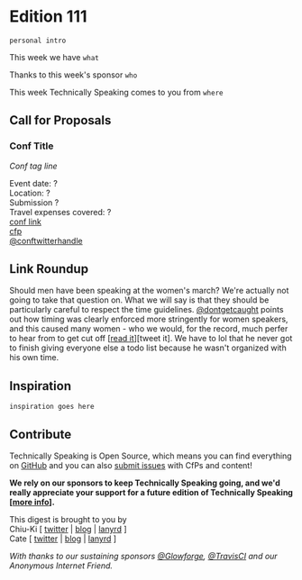 # Edition 111

`personal intro`

This week we have `what`

Thanks to this week's sponsor `who`

This week Technically Speaking comes to you from `where`


## Call for Proposals

### Conf Title  
*Conf tag line*

Event date: ?  
Location: ?  
Submission ?  
Travel expenses covered: ?  
[conf link](?)  
[cfp](?)  
[@conftwitterhandle](?)


## Link Roundup

Should men have been speaking at the women's march? We're actually not going to take that question on. What we will say is that they should be particularly careful to respect the time guidelines. [@dontgetcaught](http://twitter.com/dontgetcaught) points out how timing was clearly enforced more stringently for women speakers, and this caused many women - who we would, for the record, much perfer to hear from to get cut off [[read it](http://eloquentwoman.blogspot.com/2017/01/when-man-hogs-mic-at-the-womens-march.html)][tweet it]. We have to lol that he never got to finish giving everyone else a todo list because he wasn't organized with his own time.

## Inspiration

`inspiration goes here`  

## Contribute

Technically Speaking is Open Source, which means you can find everything on [GitHub](https://github.com/catehstn/technically-speaking/) and you can also [submit issues](https://github.com/catehstn/technically-speaking/issues/new) with CfPs and content!

**We rely on our sponsors to keep Technically Speaking going, and we'd really appreciate your support for a future edition of Technically Speaking [[more info](http://www.techspeak.email/sponsorship/)].**  


This digest is brought to you by  
Chiu-Ki [ [twitter](https://twitter.com/chiuki) | [blog](http://blog.sqisland.com/) | [lanyrd](http://lanyrd.com/profile/chiuki/) ]  
Cate [ [twitter](https://twitter.com/catehstn) | [blog](http://www.cate.blog/) | [lanyrd](http://lanyrd.com/profile/catehstn/) ]

*With thanks to our sustaining sponsors [@Glowforge](http://twitter.com/glowforge), [@TravisCI](http://twitter.com/travisci) and our Anonymous Internet Friend.*
